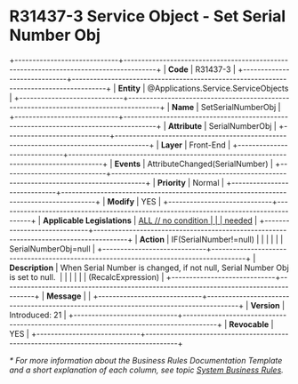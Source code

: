 ﻿---
erp.type: front-end-business-rule
erp.entity: Applications.Service.ServiceObjects
---

# R31437-3 Service Object - Set Serial Number Obj
+-----------------------------+---------------------------------------------------------------------------------------+
| **Code**                    | R31437-3                                                                              |
+-----------------------------+---------------------------------------------------------------------------------------+
| **Entity**                  | @Applications.Service.ServiceObjects                                                  |
+-----------------------------+---------------------------------------------------------------------------------------+
| **Name**                    | SetSerialNumberObj                                                                    |
+-----------------------------+---------------------------------------------------------------------------------------+
| **Attribute**               | SerialNumberObj                                                                       |
+-----------------------------+---------------------------------------------------------------------------------------+
| **Layer**                   | Front-End                                                                             |
+-----------------------------+---------------------------------------------------------------------------------------+
| **Events**                  | AttributeChanged(SerialNumber)                                                        |
+-----------------------------+---------------------------------------------------------------------------------------+
| **Priority**                | Normal                                                                                |
+-----------------------------+---------------------------------------------------------------------------------------+
| **Modify**                  | YES                                                                                   |
+-----------------------------+---------------------------------------------------------------------------------------+
| **Applicable Legislations** | [ALL // no condition                                                                  |
|                             | needed](xref:applicable-legislations)                                                 |
+-----------------------------+---------------------------------------------------------------------------------------+
| **Action**                  | IF(SerialNumber!=null)                                                                |
|                             |                                                                                       |
|                             | SerialNumberObj=null                                                                  |
+-----------------------------+---------------------------------------------------------------------------------------+
| **Description**             | When Serial Number is changed, if not null, Serial Number Obj is set to null.         |
|                             |                                                                                       |
|                             | (RecalcExpression)                                                                    |
+-----------------------------+---------------------------------------------------------------------------------------+
| **Message**                 |                                                                                       |
+-----------------------------+---------------------------------------------------------------------------------------+
| **Version**                 | Introduced: 21                                                                        |
+-----------------------------+---------------------------------------------------------------------------------------+
| **Revocable**               | YES                                                                                   |
+-----------------------------+---------------------------------------------------------------------------------------+

*\* For more information about the Business Rules Documentation Template and a short explanation of each column, see
topic [System Business Rules](../templates/template-description-system-business-rules.md).*
